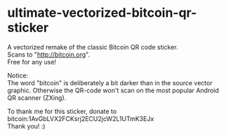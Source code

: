 ultimate-vectorized-bitcoin-qr-sticker
======================================

A vectorized remake of the classic Bitcoin QR code sticker.  
Scans to "http://bitcoin.org".  
Free for any use!  

Notice:  
The word "bitcoin" is deliberately a bit darker than in the source vector graphic.
Otherwise the QR-code won't scan on the most popular Android QR scanner (ZXing).  

To thank me for this sticker, donate to bitcoin:1AvGbLVX2FCKsrj2ECU2jcW2L1UTmK3EJx  
Thank you! :)